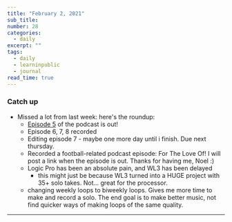 ```yaml
---
title: "February 2, 2021"
sub_title: 
number: 28
categories:
  - daily
excerpt: ""
tags:
  - daily
  - learninpublic
  - journal
read_time: true
---
```

### Catch up
- Missed a lot from last week: here's the roundup:
  - [Episode 5](https://anchor.fm/frndshiptime) of the podcast is out!
  - Episode 6, 7, 8 recorded
  - Editing episode 7 - maybe one more day until i finish. Due next thursday.
  - Recorded a football-related podcast episode: For The Love Of! I will post a link when the episode is out. Thanks for having me, Noel :)
  - Logic Pro has been an absolute pain, and WL3 has been delayed
    - this might just be because WL3 turned into a HUGE project with 35+ solo takes. Not... great for the processor. 
  - changing weekly loops to biweekly loops. Gives me more time to make and record a solo. The end goal is to make better music, not find quicker ways of making loops of the same quality. 


---

